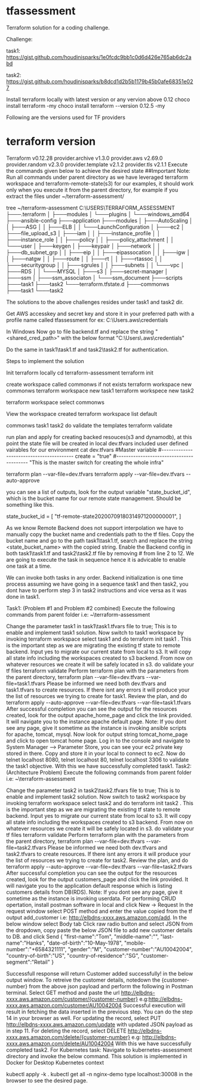 # tfassessment
Terraform solution for a coding challenge.

Challenge:

task1: https://gist.github.com/houdinisparks/1e0fcdc9bb1c0d6d426e765ab6dc2abd

task2: https://gist.github.com/houdinisparks/b8dcd1d2b5b1179b45b0afe68351e027

Install terraform locally with latest version or any vervion above 0.12 
choco install terraform -my 
choco install terraform --version 0.12.5 -my

Following are the versions used for TF providers
# terraform version 
Terraform v0.12.28
provider.archive v1.3.0
provider.aws v2.69.0
provider.random v2.3.0
provider.template v2.1.2
provider.tls v2.1.1
Execute the commands given below to achieve the desired state
##Important Note: Run all commands under parent directory as we have leveraged terraform workspace and terraform-remote-state(s3) for our examples, it should work only when you execute it from the parent directory, for example if you extract the files under ~/terraform-assessment/

tree ~/terraform-assessment C:\USERS<username>\TERRAFORM_ASSESSMENT ├───.terraform │ ├───modules │ └───plugins │ └───windows_amd64 ├───ansible-config ├───application ├───modules │ ├───AutoScaling │ │ ├───ASG │ │ ├───ELB │ │ └───LaunchConfiguration │ ├───ec2 │ ├───file_upload_s3 │ ├───iam │ │ ├───instance_profile │ │ ├───instance_role │ │ ├───policy │ │ ├───policy_attachment │ │ └───user │ ├───keygen │ ├───keypair │ ├───network │ │ ├───db_subnet_grp │ │ ├───eip │ │ ├───eipassocation │ │ ├───igw │ │ ├───natgw │ │ ├───route │ │ ├───rt │ │ ├───rtassoc │ │ ├───securitygroup │ │ ├───sgrules │ │ ├───subnets │ │ └───vpc │ ├───RDS │ │ └───MYSQL │ ├───s3 │ ├───secret-manager │ ├───ssm │ ├───ssm_associaton │ └───ssm_document ├───scripts ├───task1 ├───task2 └───terraform.tfstate.d ├───commonws ├───task1 └───task2

The solutions to the above challenges resides under task1 and task2 dir.

Get AWS accesskey and secret key and store it in your preferred path with a profile name called tfassessment for ex: C:\Users<username>.aws\credentials

In Windows
Now go to file backend.tf and replace the string "<shared_cred_path>" with the below format "C:\Users\\.aws\credentials"

Do the same in task1\task1.tf and task2\task2.tf for authentication.

Steps to implement the solution

Init terraform locally
cd terraform-assessment terraform init

create workspace called commonws if not exists
terraform workspace new commonws terraform workspace new task1 terraform workspece new task2

terraform workspace select commonws

View the workspace created
terraform workspace list default

commonws task1 task2
do validate the templates
terraform validate

run plan and apply for creating backed resouces(s3 and dynamodb), at this point the state file will be created in local
dev.tfvars included user defined vairables for our environment
cat dev.tfvars #Master variable #----------------------------------------- create = "true" #----------------------------------------- "This is the master switch for creating the whole infra"

terraform plan --var-file=dev.tfvars terraform apply --var-file=dev.tfvars --auto-approve

you can see a list of outputs, look for the output variable "state_bucket_id", which is the bucket name for our remote state management. Should be something like this.

state_bucket_id = [ "tf-remote-state20200709180314971200000001", ]

As we know Remote Backend does not support interpolation we have to manually copy the bucket name and credentials path to the tf files. Copy the bucket name and go to the path task1\task1.tf, search and replace the string <state_bucket_name> with the copied string. Enable the Backend config in both task1\task1.tf and task2\task2.tf file by removing # from line 2 to 12. We are going to execute the task in sequence hence it is advicable to enable one task at a time.

We can invoke both tasks in any order. Backend initialization is one time process assuming we have going in a sequence task1 and then task2, you dont have to perform step 3 in task2 instructions and vice versa as it was done in task1.

Task1: (Problem #1 and Problem #2 combined)
Execute the following commands from parent folder i.e: ~\terraform-assessment

Change the parameter task1 in task1\task1.tfvars file to true; This is to enable and implement task1 solution.
Now switch to task1 workspace by invoking terraform workspace select task1 and do terraform init task1 .
This is the important step as we are migrating the existing tf state to remote backend. Input yes to migrate our current state from local to s3. It will copy all state info including the workspaces created to s3 backend.
From now on whatever resources we create it will be safely located in s3.
do validate your tf files terraform validate
Perform terraform plan with the parameters from the parent directory, terraform plan --var-file=dev.tfvars --var-file=task1.tfvars
Please be informed we need both dev.tfvars and task1.tfvars to create resources.
If there isnt any errors it will produce your the list of resources we trying to create for task1.
Review the plan, and do terraform apply --auto-approve --var-file=dev.tfvars --var-file=task1.tfvars
After successful completion you can see the output for the resources created, look for the output apache_home_page and click the link provided. It will navigate you to the instance apache default page. Note: If you dont see any page, give it sometime as the instance is invoking ansible scripts for apache, tomcat, mysql.
Now look for output string tomcat_home_page and click to open tomcat home page.
Log in to the console and navigate to System Manager --> Parameter Store, you can see your ec2 private key stored in there.
Copy and store it in your local to connect to ec2.
Now do telnet localhost 8080, telnet localhost 80, telnet localhost 3306 to validate the task1 objective.
With this we have successfully completed task1.
Task2: (Architecture Problem)
Execute the following commands from parent folder i.e: ~\terraform-assessment

Change the parameter task2 in task2\task2.tfvars file to true; This is to enable and implement task2 solution.
Now switch to task2 workspace by invoking terraform workspace select task2 and do terraform init task2 .
This is the important step as we are migrating the existing tf state to remote backend. Input yes to migrate our current state from local to s3. It will copy all state info including the workspaces created to s3 backend.
From now on whatever resources we create it will be safely located in s3.
do validate your tf files terraform validate
Perform terraform plan with the parameters from the parent directory, terraform plan --var-file=dev.tfvars --var-file=task2.tfvars
Please be informed we need both dev.tfvars and task2.tfvars to create resources.
If there isnt any errors it will produce your the list of resources we trying to create for task2.
Review the plan, and do terraform apply --auto-approve --var-file=dev.tfvars --var-file=task2.tfvars
After successful completion you can see the output for the resources created, look for the output customers_page and click the link provided. It will navigate you to the application default response which is listing customers details from DB(RDS). Note: If you dont see any page, give it sometime as the instance is invoking userdata.
For performing CRUD opertation, install postman software in local and click New -> Request In the request window select POST method and enter the value copied from the tf output add_customer i.e: http://elbdns-xxxx.aws.amazon.com/add.
In the below window select Body tab Click raw radio button and select JSON from the dropdown, copy paste the below JSON file to add new customer details to DB. and click Send
{ "first-name":"Tom", "middle-name":"", "last-name":"Hanks", "date-of-birth":"10-May-1978", "mobile-number":"+6584321111", "gender":"M", "customer-number":"AU10042004", "country-of-birth":"US", "country-of-residence":"SG", "customer-segment":"Retail" }

Successfull response will return Customer added successfully! in the below output window.
To retreive the customer details, notedown the {customer-number} from the above json payload and perform the following in Postman terminal.
Select GET method and paste the url http://elbdns-xxxx.aws.amazon.com/customer/{customer-number} e.g:http://elbdns-xxxx.aws.amazon.com/customer/AU10042004
Successful execution will result in fetching the data inserted in the previous step. You can do the step 14 in your browser as well.
For updating the record, select PUT http://elbdns-xxxx.aws.amazon.com/update with updated JSON payload as in step 11.
For deleting the record, select DELETE http://elbdns-xxxx.aws.amazon.com/delete/{customer-number} e.g: http://elbdns-xxxx.aws.amazon.com/delete/AU10042004
With this we have successfully completed task2.
For Kubernetes task: Navigate to kubernetes-assessment directory and invoke the below command. This solution is implemented in Docker for Desktop Kubernetes context

kubectl apply -k .
kubectl get all -n nginx-demo
type localhost:30008 in the browser to see the desired page.
